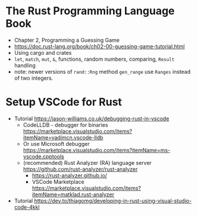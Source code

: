 # The Rust Programming Language Book
- Chapter 2, Programming a Guessing Game
- https://doc.rust-lang.org/book/ch02-00-guessing-game-tutorial.html
- Using cargo and crates
- `let`, `match`, `mut`, `&`, functions, random numbers, comparing, `Result` handling
- note: newer versions of `rand::Rng` method `gen_range` use `Ranges` instead of two integers.



# Setup VSCode for Rust
- Tutorial https://jason-williams.co.uk/debugging-rust-in-vscode
	- CodeLLDB - debugger for binaries https://marketplace.visualstudio.com/items?itemName=vadimcn.vscode-lldb
	- Or use Microsoft debugger https://marketplace.visualstudio.com/items?itemName=ms-vscode.cpptools
	- (recommended) Rust Analyzer (RA) language server https://github.com/rust-analyzer/rust-analyzer
	    - https://rust-analyzer.github.io/
	    - VSCode Marketplace https://marketplace.visualstudio.com/items?itemName=matklad.rust-analyzer
- Tutorial https://dev.to/thiagomg/developing-in-rust-using-visual-studio-code-4kkl